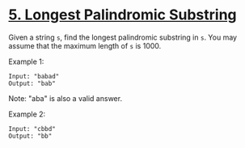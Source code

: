 [5. Longest Palindromic Substring](https://leetcode.com/problems/longest-palindromic-substring/)
==================================

Given a string `s`, find the longest palindromic substring in `s`.
You may assume that the maximum length of `s` is 1000.

Example 1:
```
Input: "babad"
Output: "bab"
```
Note: "aba" is also a valid answer.

Example 2:
```
Input: "cbbd"
Output: "bb"
```
